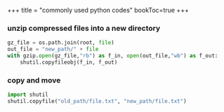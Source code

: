 +++
title = "commonly used python codes"
bookToc=true
+++


### unzip compressed files into a new directory
```python
gz_file = os.path.join(root, file)
out_file = "new_path/" + file
with gzip.open(gz_file,"rb") as f_in, open(out_file,"wb") as f_out:
    shutil.copyfileobj(f_in, f_out)
```

### copy and move 
```python
import shutil
shutil.copyfile("old_path/file.txt", "new_path/file.txt")
```